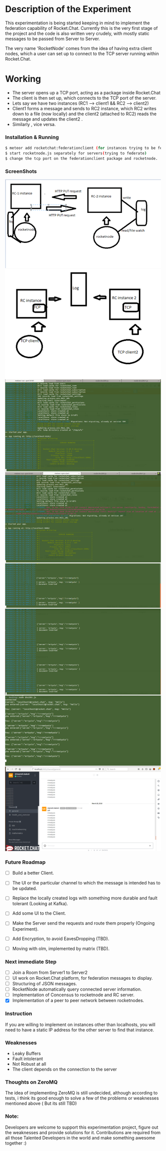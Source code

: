 # Description of the Experiment

This experimentation is being started keeping in mind to implement the federation capability of Rocket.Chat. Currently this is the very first stage of the project and the code is also written very crudely, with mostly static messages to be passed from Server to Server.

The very name 'RocketNode' comes from the idea of having extra client nodes, which a user can set up to connect to the TCP server running within Rocket.Chat.


# Working

  - The server opens up a TCP port, acting as a package inside Rocket.Chat
  - The client is then set up, which connects to the TCP port of the server.
  - Lets say we have two instances (RC1 --> client1 &&  RC2  --> client2)
  - Client1 forms a message and sends to RC2 instance, which RC2 writes down to a file (now locally) and the client2 (attached to RC2) reads the message and updates the client2 .
  - Similarly , vice versa.


### Installation & Running

```sh
$ meteor add rocketchat:federationclient (for instances trying to be federated)
$ start rocketnode.js separately for servers(trying to federate)
$ change the tcp port on the federationclient package and rocketnode.

```


### ScreenShots
![ScreenShot--1](https://github.com/madguy02/RocketNode/blob/develop/Architecture-itr-2.PNG)
![ScreenShot-0](https://github.com/madguy02/RocketNode/blob/develop/Architecture.PNG)
![ScreenShot-1](https://github.com/madguy02/RocketNode/blob/develop/Screenshot-server-starts-1.png)
![ScreenShot-2](https://github.com/madguy02/RocketNode/blob/develop/Screenshot-server2-starts.png)
![ScreenShot-3](https://github.com/madguy02/RocketNode/blob/develop/Screenshot-client1-send-message.png)
![ScreenShot-4](https://github.com/madguy02/RocketNode/blob/develop/Screenshot-client2-send-message.png)
![ScreenShot-5](https://github.com/madguy02/RocketNode/blob/develop/Screenshot-client1.png)
![ScreenShot-6](https://github.com/madguy02/RocketNode/blob/develop/Screenshot-federation-msg.png)



### Future Roadmap

- [ ] Build a better Client.
- [ ] The UI or the particular channel to which the message is intended has to be updated.
- [ ] Replace the locally created logs with something more durable and fault tolerant (Looking at Kafka).
- [ ] Add some UI to the Client.
- [ ] Make the Server send the requests and route them properly (Ongoing Experiment).
- [ ] Add Encryption, to avoid EavesDropping (TBD).
- [ ] Moving with olm, implemented by matrix (TBD).



### Next immediate Step

- [ ] Join a Room from Server1 to Server2
- [ ] UI work on Rocket.Chat platform, for federation messages to display.
- [ ] Structuring of JSON messages.
- [ ] RocketNode automatically query connected server information.
- [ ] Implementation of Concensus to rocketnode and RC server.
- [x] Implementation of a peer to peer network between rocketnodes.
### Instruction

If you are willing to implement on instances other than localhosts, you will need to have a static IP address for the
other server to find that instance.


### Weaknesses

- Leaky Buffers
- Fault intolerant
- Not Robust at all
- The client depends on the connection to the server

### Thoughts on ZeroMQ

The idea of implementing  ZeroMQ is still undecided, although according to tests, i think its good enough to solve a few of the problems or weaknesses mentioned above ( But its still TBD)

### Note:

Developers are welcome to support this experimentation project, figure out the weaknesses and provide solutions for it.
Contributions are required from all those Talented Developers in the world and make something awesome together :)

